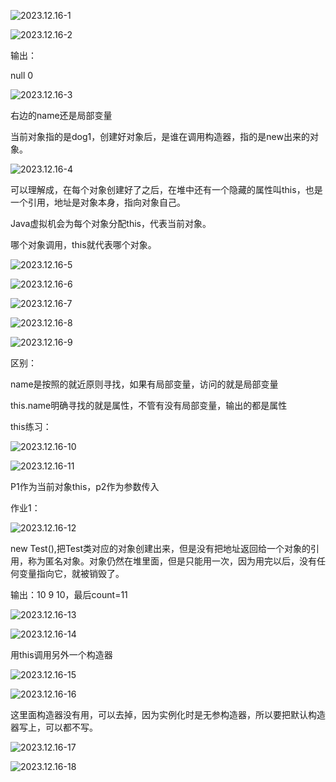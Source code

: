 ![2023.12.16-1](../notes-images/202312161427662.png) 

![2023.12.16-2](../notes-images/202312161428500.png) 

输出：

null 0



![2023.12.16-3](../notes-images/202312161428206.png) 

右边的name还是局部变量

当前对象指的是dog1，创建好对象后，是谁在调用构造器，指的是new出来的对象。



![2023.12.16-4](../notes-images/202312161429291.png) 

可以理解成，在每个对象创建好了之后，在堆中还有一个隐藏的属性叫this，也是一个引用，地址是对象本身，指向对象自己。

Java虚拟机会为每个对象分配this，代表当前对象。

哪个对象调用，this就代表哪个对象。

![2023.12.16-5](../notes-images/202312161430383.png) 

![2023.12.16-6](../notes-images/202312161430014.png) 

![2023.12.16-7](../notes-images/202312161430287.png) 



![2023.12.16-8](../notes-images/202312161431350.png) 

![2023.12.16-9](../notes-images/202312161431947.png) 

区别：

name是按照的就近原则寻找，如果有局部变量，访问的就是局部变量

this.name明确寻找的就是属性，不管有没有局部变量，输出的都是属性



this练习：

![2023.12.16-10](../notes-images/202312161432797.png) 

![2023.12.16-11](../notes-images/202312161432176.png) 

P1作为当前对象this，p2作为参数传入



作业1：

![2023.12.16-12](../notes-images/202312161432604.png) 

new Test(),把Test类对应的对象创建出来，但是没有把地址返回给一个对象的引用，称为匿名对象。对象仍然在堆里面，但是只能用一次，因为用完以后，没有任何变量指向它，就被销毁了。

输出：10 9 10，最后count=11



![2023.12.16-13](../notes-images/202312161433606.png) 

![2023.12.16-14](../notes-images/202312161433287.png) 

用this调用另外一个构造器



![2023.12.16-15](../notes-images/202312161433163.png) 

![2023.12.16-16](../notes-images/202312161434319.png) 

这里面构造器没有用，可以去掉，因为实例化时是无参构造器，所以要把默认构造器写上，可以都不写。

![2023.12.16-17](../notes-images/202312161434941.png) 

![2023.12.16-18](../notes-images/202312161434804.png) 